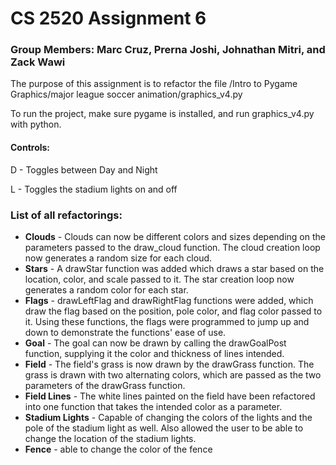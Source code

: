 # CS 2520 Assignment 6
### Group Members: Marc Cruz, Prerna Joshi, Johnathan Mitri, and Zack Wawi

The purpose of this assignment is to refactor the file /Intro to Pygame Graphics/major league soccer animation/graphics_v4.py

To run the project, make sure pygame is installed, and run graphics_v4.py with python. 

#### Controls:
D - Toggles between Day and Night

L - Toggles the stadium lights on and off

### List of all refactorings:
- **Clouds** - Clouds can now be different colors and sizes depending on the parameters passed to the draw_cloud function. The cloud creation loop now generates a random size for each cloud.
- **Stars** - A drawStar function was added which draws a star based on the location, color, and scale passed to it. The star creation loop now generates a random color for each star. 
- **Flags** - drawLeftFlag and drawRightFlag functions were added, which draw the flag based on the position, pole color, and flag color passed to it. Using these functions, the flags were programmed to jump up and down to demonstrate the functions' ease of use. 
- **Goal** - The goal can now be drawn by calling the drawGoalPost function, supplying it the color and thickness of lines intended. 
- **Field** - The field's grass is now drawn by the drawGrass function. The grass is drawn with two alternating colors, which are passed as the two parameters of the drawGrass function.
- **Field Lines** - The white lines painted on the field have been refactored into one function that takes the intended color as a parameter.
- **Stadium Lights** - Capable of changing the colors of the lights and the pole of the stadium light as well. Also allowed the user to be able to change the location of the stadium lights.
- **Fence** - able to change the color of the fence 
